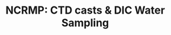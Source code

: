 ---
layout: survey_template_single
title: "NCRMP: CTD casts & DIC Water Sampling"
permalink: /surveys/ctdh2o
main_image: "https://npomeroy.github.io/OMG/images/BOD_bottle_headspace.png" # default image
main_image_caption: "Seawater is collected using Niskin bottle and transferred to these glass bottles to be sent in for analysis. Credit: NOAA/Noah Pomeroy."
header:
  overlay_color: "#000"
  overlay_image: https://www.arcgis.com/sharing/rest/content/items/4976333fbf884f26b2fdc9ac51a20576/resources/bigger_dic_lab.jpg?v=1734134201861&w=1600
  caption: "Photo credit: NOAA Geoplatform"
  overlay_filter: linear-gradient(rgba(0, 0, 0, 0.5), rgba(255, 255, 255, 0.5))

survey_type: Monitoring ocean chemistry
survey_description: Water samples are collected simultaneously with CTD casts. Water samples are analyzed for carbonate chemistry while CTD casts provide information on the temperature and salinity profile at the site.
sidebar:
  nav: "docs"
how_to_download: Water sample data is archived with OCADS and NCEI and CTD data is only on NCEI.
sop_text: CTD and Water Sampling in the Pacific - updated 06/2023
url_sop: https://www.ncei.noaa.gov/data/oceans/coris/library/NOAA/CRCP/monitoring/protocols/NCRMP_Climate_WaterSamplingPacific.pdf
datasheets_text: "Metadata collected for CTD and water samples"
access_rawdata_text : "CTD casts and water samples are accessible separately."
r_code_text: "See our team scripts for processing raw data"

---